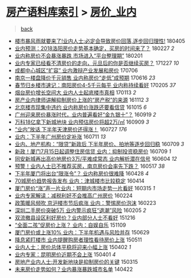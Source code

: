 [房产语料库索引](../../README.md)  > [房价_业内](房价_业内.md)
====
> [back](../README.md)

- [楼市暴风雨就要来了!业内人士:必定会导致房价回落,逐步回归理性!](http://jkwz.applinzi.com/ittc/7088588943161558022.html#%E6%A5%BC%E5%B8%82%E6%9A%B4%E9%A3%8E%E9%9B%A8%E5%B0%B1%E8%A6%81%E6%9D%A5%E4%BA%86%21%E4%B8%9A%E5%86%85%E4%BA%BA%E5%A3%AB%3A%E5%BF%85%E5%AE%9A%E4%BC%9A%E5%AF%BC%E8%87%B4%E6%88%BF%E4%BB%B7%E5%9B%9E%E8%90%BD%2C%E9%80%90%E6%AD%A5%E5%9B%9E%E5%BD%92%E7%90%86%E6%80%A7%21) 180405  
- [业内预测：2018洛阳房价走势基本确定，买房的时间来了？](http://jkwz.applinzi.com/ittc/7074804852465337360.html#%E4%B8%9A%E5%86%85%E9%A2%84%E6%B5%8B%EF%BC%9A2018%E6%B4%9B%E9%98%B3%E6%88%BF%E4%BB%B7%E8%B5%B0%E5%8A%BF%E5%9F%BA%E6%9C%AC%E7%A1%AE%E5%AE%9A%EF%BC%8C%E4%B9%B0%E6%88%BF%E7%9A%84%E6%97%B6%E9%97%B4%E6%9D%A5%E4%BA%86%EF%BC%9F) 180227 *2* 
- [业内称房价不会暴涨暴跌 市场进入“平台整理期”](http://jkwz.applinzi.com/ittc/7065054195407651857.html#%E4%B8%9A%E5%86%85%E7%A7%B0%E6%88%BF%E4%BB%B7%E4%B8%8D%E4%BC%9A%E6%9A%B4%E6%B6%A8%E6%9A%B4%E8%B7%8C+%E5%B8%82%E5%9C%BA%E8%BF%9B%E5%85%A5%E2%80%9C%E5%B9%B3%E5%8F%B0%E6%95%B4%E7%90%86%E6%9C%9F%E2%80%9D) 180201  
- [业内专家已经看不清房价的走向，元旦后的你是否继续买房？](http://jkwz.applinzi.com/ittc/7051816670652269585.html#%E4%B8%9A%E5%86%85%E4%B8%93%E5%AE%B6%E5%B7%B2%E7%BB%8F%E7%9C%8B%E4%B8%8D%E6%B8%85%E6%88%BF%E4%BB%B7%E7%9A%84%E8%B5%B0%E5%90%91%EF%BC%8C%E5%85%83%E6%97%A6%E5%90%8E%E7%9A%84%E4%BD%A0%E6%98%AF%E5%90%A6%E7%BB%A7%E7%BB%AD%E4%B9%B0%E6%88%BF%EF%BC%9F) 171227 *10* 
- [成都中心城区“扩容” 业内激辩产业发展和房价](http://jkwz.applinzi.com/ittc/6987229773250954256.html#%E6%88%90%E9%83%BD%E4%B8%AD%E5%BF%83%E5%9F%8E%E5%8C%BA%E2%80%9C%E6%89%A9%E5%AE%B9%E2%80%9D+%E4%B8%9A%E5%86%85%E6%BF%80%E8%BE%A9%E4%BA%A7%E4%B8%9A%E5%8F%91%E5%B1%95%E5%92%8C%E6%88%BF%E4%BB%B7) 170706  
- [南京一楼盘降价千元销售 业内称房价“走低”成预期](http://jkwz.applinzi.com/ittc/6979830516088833028.html#%E5%8D%97%E4%BA%AC%E4%B8%80%E6%A5%BC%E7%9B%98%E9%99%8D%E4%BB%B7%E5%8D%83%E5%85%83%E9%94%80%E5%94%AE+%E4%B8%9A%E5%86%85%E7%A7%B0%E6%88%BF%E4%BB%B7%E2%80%9C%E8%B5%B0%E4%BD%8E%E2%80%9D%E6%88%90%E9%A2%84%E6%9C%9F) 170616 *23* 
- [春节归乡楼市速记：南阳房价4-5千元每平 业内称持续看好](http://jkwz.applinzi.com/ittc/6931211039193695236.html#%E6%98%A5%E8%8A%82%E5%BD%92%E4%B9%A1%E6%A5%BC%E5%B8%82%E9%80%9F%E8%AE%B0%EF%BC%9A%E5%8D%97%E9%98%B3%E6%88%BF%E4%BB%B74-5%E5%8D%83%E5%85%83%E6%AF%8F%E5%B9%B3+%E4%B8%9A%E5%86%85%E7%A7%B0%E6%8C%81%E7%BB%AD%E7%9C%8B%E5%A5%BD) 170205 *37* 
- [烟台房价增长空间大 业内人士起底楼市真相](http://jkwz.applinzi.com/ittc/6922561365540865029.html#%E7%83%9F%E5%8F%B0%E6%88%BF%E4%BB%B7%E5%A2%9E%E9%95%BF%E7%A9%BA%E9%97%B4%E5%A4%A7+%E4%B8%9A%E5%86%85%E4%BA%BA%E5%A3%AB%E8%B5%B7%E5%BA%95%E6%A5%BC%E5%B8%82%E7%9C%9F%E7%9B%B8) 170113 *2* 
- [房产业内律师讲解抑制房价上涨的“房产税”的来源](http://jkwz.applinzi.com/ittc/6899697751486366724.html#%E6%88%BF%E4%BA%A7%E4%B8%9A%E5%86%85%E5%BE%8B%E5%B8%88%E8%AE%B2%E8%A7%A3%E6%8A%91%E5%88%B6%E6%88%BF%E4%BB%B7%E4%B8%8A%E6%B6%A8%E7%9A%84%E2%80%9C%E6%88%BF%E4%BA%A7%E7%A8%8E%E2%80%9D%E7%9A%84%E6%9D%A5%E6%BA%90) 161112 *3* 
- [北京楼市现集中违约 业内称房价涨跌还要看信贷](http://jkwz.applinzi.com/ittc/6889006554463863812.html#%E5%8C%97%E4%BA%AC%E6%A5%BC%E5%B8%82%E7%8E%B0%E9%9B%86%E4%B8%AD%E8%BF%9D%E7%BA%A6+%E4%B8%9A%E5%86%85%E7%A7%B0%E6%88%BF%E4%BB%B7%E6%B6%A8%E8%B7%8C%E8%BF%98%E8%A6%81%E7%9C%8B%E4%BF%A1%E8%B4%B7) 161015 *6* 
- [广州迎来房价暴涨时代，业内普遍看好“金九银十”？](http://jkwz.applinzi.com/ittc/6879628360468136965.html#%E5%B9%BF%E5%B7%9E%E8%BF%8E%E6%9D%A5%E6%88%BF%E4%BB%B7%E6%9A%B4%E6%B6%A8%E6%97%B6%E4%BB%A3%EF%BC%8C%E4%B8%9A%E5%86%85%E6%99%AE%E9%81%8D%E7%9C%8B%E5%A5%BD%E2%80%9C%E9%87%91%E4%B9%9D%E9%93%B6%E5%8D%81%E2%80%9D%EF%BC%9F) 160919 *2* 
- [万科18亿拿下新城地块 业内预估房价将超2万/㎡](http://jkwz.applinzi.com/ittc/6875945415479919621.html#%E4%B8%87%E7%A7%9118%E4%BA%BF%E6%8B%BF%E4%B8%8B%E6%96%B0%E5%9F%8E%E5%9C%B0%E5%9D%97+%E4%B8%9A%E5%86%85%E9%A2%84%E4%BC%B0%E6%88%BF%E4%BB%B7%E5%B0%86%E8%B6%852%E4%B8%87%2F%E3%8E%A1) 160909 *3* 
- [“业内”放话 下半年天津房价还得涨！](http://jkwz.applinzi.com/ittc/6859480780400755716.html#%E2%80%9C%E4%B8%9A%E5%86%85%E2%80%9D%E6%94%BE%E8%AF%9D+%E4%B8%8B%E5%8D%8A%E5%B9%B4%E5%A4%A9%E6%B4%A5%E6%88%BF%E4%BB%B7%E8%BF%98%E5%BE%97%E6%B6%A8%EF%BC%81) 160727 *176* 
- [业内：下半年广州房价定补涨](http://jkwz.applinzi.com/ittc/6853663090956305412.html#%E4%B8%9A%E5%86%85%EF%BC%9A%E4%B8%8B%E5%8D%8A%E5%B9%B4%E5%B9%BF%E5%B7%9E%E6%88%BF%E4%BB%B7%E5%AE%9A%E8%A1%A5%E6%B6%A8) 160711 *13* 
- [业内、地产机构：“限贷”新政后 下半年房价、拍地等逐步回归稳](http://jkwz.applinzi.com/ittc/6852837729129464837.html#%E4%B8%9A%E5%86%85%E3%80%81%E5%9C%B0%E4%BA%A7%E6%9C%BA%E6%9E%84%EF%BC%9A%E2%80%9C%E9%99%90%E8%B4%B7%E2%80%9D%E6%96%B0%E6%94%BF%E5%90%8E+%E4%B8%8B%E5%8D%8A%E5%B9%B4%E6%88%BF%E4%BB%B7%E3%80%81%E6%8B%8D%E5%9C%B0%E7%AD%89%E9%80%90%E6%AD%A5%E5%9B%9E%E5%BD%92%E7%A8%B3) 160709 *3* 
- [新政！厦门7月15日起调整住房信贷 业内：抑制投资稳房价](http://jkwz.applinzi.com/ittc/6852830481699308548.html#%E6%96%B0%E6%94%BF%EF%BC%81%E5%8E%A6%E9%97%A87%E6%9C%8815%E6%97%A5%E8%B5%B7%E8%B0%83%E6%95%B4%E4%BD%8F%E6%88%BF%E4%BF%A1%E8%B4%B7+%E4%B8%9A%E5%86%85%EF%BC%9A%E6%8A%91%E5%88%B6%E6%8A%95%E8%B5%84%E7%A8%B3%E6%88%BF%E4%BB%B7) 160709 *1* 
- [同安新城再出高价地房价3万/平难成常态 业内解析潜在信号](http://jkwz.applinzi.com/ittc/6839808013908837380.html#%E5%90%8C%E5%AE%89%E6%96%B0%E5%9F%8E%E5%86%8D%E5%87%BA%E9%AB%98%E4%BB%B7%E5%9C%B0%E6%88%BF%E4%BB%B73%E4%B8%87%2F%E5%B9%B3%E9%9A%BE%E6%88%90%E5%B8%B8%E6%80%81+%E4%B8%9A%E5%86%85%E8%A7%A3%E6%9E%90%E6%BD%9C%E5%9C%A8%E4%BF%A1%E5%8F%B7) 160604 *12* 
- [预警！业内人士已不推荐买房，南京房价会率先下跌？](http://jkwz.applinzi.com/ittc/6833117273304597509.html#%E9%A2%84%E8%AD%A6%EF%BC%81%E4%B8%9A%E5%86%85%E4%BA%BA%E5%A3%AB%E5%B7%B2%E4%B8%8D%E6%8E%A8%E8%8D%90%E4%B9%B0%E6%88%BF%EF%BC%8C%E5%8D%97%E4%BA%AC%E6%88%BF%E4%BB%B7%E4%BC%9A%E7%8E%87%E5%85%88%E4%B8%8B%E8%B7%8C%EF%BC%9F) 160517 *38* 
- [下半年厦门将出台“限涨令”？ 业内称房价很难降](http://jkwz.applinzi.com/ittc/6826068184071144453.html#%E4%B8%8B%E5%8D%8A%E5%B9%B4%E5%8E%A6%E9%97%A8%E5%B0%86%E5%87%BA%E5%8F%B0%E2%80%9C%E9%99%90%E6%B6%A8%E4%BB%A4%E2%80%9D%EF%BC%9F+%E4%B8%9A%E5%86%85%E7%A7%B0%E6%88%BF%E4%BB%B7%E5%BE%88%E9%9A%BE%E9%99%8D) 160428 *4* 
- [70城房价趋势报告发布 业内：津城楼市比较稳定](http://jkwz.applinzi.com/ittc/6820858324748600325.html#70%E5%9F%8E%E6%88%BF%E4%BB%B7%E8%B6%8B%E5%8A%BF%E6%8A%A5%E5%91%8A%E5%8F%91%E5%B8%83+%E4%B8%9A%E5%86%85%EF%BC%9A%E6%B4%A5%E5%9F%8E%E6%A5%BC%E5%B8%82%E6%AF%94%E8%BE%83%E7%A8%B3%E5%AE%9A) 160414  
- [厦门房价“涨”声一片业内：短期内市场走势一片看好](http://jkwz.applinzi.com/ittc/6809868825528894469.html#%E5%8E%A6%E9%97%A8%E6%88%BF%E4%BB%B7%E2%80%9C%E6%B6%A8%E2%80%9D%E5%A3%B0%E4%B8%80%E7%89%87%E4%B8%9A%E5%86%85%EF%BC%9A%E7%9F%AD%E6%9C%9F%E5%86%85%E5%B8%82%E5%9C%BA%E8%B5%B0%E5%8A%BF%E4%B8%80%E7%89%87%E7%9C%8B%E5%A5%BD) 160315 *1* 
- [业内专家解读：减税利好不会推高广州房价](http://jkwz.applinzi.com/ittc/6802500727888954373.html#%E4%B8%9A%E5%86%85%E4%B8%93%E5%AE%B6%E8%A7%A3%E8%AF%BB%EF%BC%9A%E5%87%8F%E7%A8%8E%E5%88%A9%E5%A5%BD%E4%B8%8D%E4%BC%9A%E6%8E%A8%E9%AB%98%E5%B9%BF%E5%B7%9E%E6%88%BF%E4%BB%B7) 160224  
- [政策暖风频吹 京沪楼市节后疯涨 业内：警惕房价泡沫](http://jkwz.applinzi.com/ittc/6802056760294638597.html#%E6%94%BF%E7%AD%96%E6%9A%96%E9%A3%8E%E9%A2%91%E5%90%B9+%E4%BA%AC%E6%B2%AA%E6%A5%BC%E5%B8%82%E8%8A%82%E5%90%8E%E7%96%AF%E6%B6%A8+%E4%B8%9A%E5%86%85%EF%BC%9A%E8%AD%A6%E6%83%95%E6%88%BF%E4%BB%B7%E6%B3%A1%E6%B2%AB) 160223  
- [深圳二手房价突破5万 业内警示疯狂“退潮”风险](http://jkwz.applinzi.com/ittc/6795270777721062404.html#%E6%B7%B1%E5%9C%B3%E4%BA%8C%E6%89%8B%E6%88%BF%E4%BB%B7%E7%AA%81%E7%A0%B45%E4%B8%87+%E4%B8%9A%E5%86%85%E8%AD%A6%E7%A4%BA%E7%96%AF%E7%8B%82%E2%80%9C%E9%80%80%E6%BD%AE%E2%80%9D%E9%A3%8E%E9%99%A9) 160205 *2* 
- [双流撤县设区利好房价？业内部分人士不看好](http://jkwz.applinzi.com/ittc/6776464981021443076.html#%E5%8F%8C%E6%B5%81%E6%92%A4%E5%8E%BF%E8%AE%BE%E5%8C%BA%E5%88%A9%E5%A5%BD%E6%88%BF%E4%BB%B7%EF%BC%9F%E4%B8%9A%E5%86%85%E9%83%A8%E5%88%86%E4%BA%BA%E5%A3%AB%E4%B8%8D%E7%9C%8B%E5%A5%BD) 151216  
- [“全面二孩”促房价上涨？ 业内：自娱自乐](http://jkwz.applinzi.com/ittc/6762641650757403653.html#%E2%80%9C%E5%85%A8%E9%9D%A2%E4%BA%8C%E5%AD%A9%E2%80%9D%E4%BF%83%E6%88%BF%E4%BB%B7%E4%B8%8A%E6%B6%A8%EF%BC%9F+%E4%B8%9A%E5%86%85%EF%BC%9A%E8%87%AA%E5%A8%B1%E8%87%AA%E4%B9%90) 151109  
- [厦门房价或上涨10% 业内：下半年机遇与风险并存](http://jkwz.applinzi.com/ittc/547650611425296742.html#%E5%8E%A6%E9%97%A8%E6%88%BF%E4%BB%B7%E6%88%96%E4%B8%8A%E6%B6%A810%25+%E4%B8%9A%E5%86%85%EF%BC%9A%E4%B8%8B%E5%8D%8A%E5%B9%B4%E6%9C%BA%E9%81%87%E4%B8%8E%E9%A3%8E%E9%99%A9%E5%B9%B6%E5%AD%98) 150629  
- [降息紧盯楼市 业内提醒购房者理性看待房价上涨](http://jkwz.applinzi.com/ittc/547650611410241586.html#%E9%99%8D%E6%81%AF%E7%B4%A7%E7%9B%AF%E6%A5%BC%E5%B8%82+%E4%B8%9A%E5%86%85%E6%8F%90%E9%86%92%E8%B4%AD%E6%88%BF%E8%80%85%E7%90%86%E6%80%A7%E7%9C%8B%E5%BE%85%E6%88%BF%E4%BB%B7%E4%B8%8A%E6%B6%A8) 150511  
- [业内人士：房价总体平稳将迎来小幅上涨](http://jkwz.applinzi.com/ittc/547650611397225096.html#%E4%B8%9A%E5%86%85%E4%BA%BA%E5%A3%AB%EF%BC%9A%E6%88%BF%E4%BB%B7%E6%80%BB%E4%BD%93%E5%B9%B3%E7%A8%B3%E5%B0%86%E8%BF%8E%E6%9D%A5%E5%B0%8F%E5%B9%85%E4%B8%8A%E6%B6%A8) 150402 *1* 
- [业内专家：昆明房价近期不会上涨](http://jkwz.applinzi.com/ittc/547650611396610947.html#%E4%B8%9A%E5%86%85%E4%B8%93%E5%AE%B6%EF%BC%9A%E6%98%86%E6%98%8E%E6%88%BF%E4%BB%B7%E8%BF%91%E6%9C%9F%E4%B8%8D%E4%BC%9A%E4%B8%8A%E6%B6%A8) 150401 *4* 
- [房地产业内人士:开发新地块是抑制房价的关键](http://jkwz.applinzi.com/ittc/547650611397060665.html#%E6%88%BF%E5%9C%B0%E4%BA%A7%E4%B8%9A%E5%86%85%E4%BA%BA%E5%A3%AB%3A%E5%BC%80%E5%8F%91%E6%96%B0%E5%9C%B0%E5%9D%97%E6%98%AF%E6%8A%91%E5%88%B6%E6%88%BF%E4%BB%B7%E7%9A%84%E5%85%B3%E9%94%AE) 150315  
- [未来房价走势如何？业内暴涨暴跌城市名单](http://jkwz.applinzi.com/ittc/547650611363042787.html#%E6%9C%AA%E6%9D%A5%E6%88%BF%E4%BB%B7%E8%B5%B0%E5%8A%BF%E5%A6%82%E4%BD%95%EF%BC%9F%E4%B8%9A%E5%86%85%E6%9A%B4%E6%B6%A8%E6%9A%B4%E8%B7%8C%E5%9F%8E%E5%B8%82%E5%90%8D%E5%8D%95) 140422  
